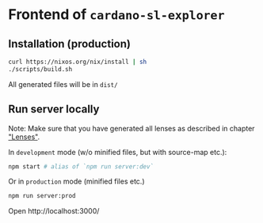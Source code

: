 # Frontend of `cardano-sl-explorer`

## Installation (production)

```bash
curl https://nixos.org/nix/install | sh
./scripts/build.sh
```

All generated files will be in `dist/`

## Run server locally

Note: Make sure that you have generated all lenses as described in chapter ["Lenses"](#lenses).

In `development` mode (w/o minified files, but with source-map etc.):

```bash
npm start # alias of `npm run server:dev`
```

Or in `production` mode (minified files etc.)

```bash
npm run server:prod
```

Open http://localhost:3000/
